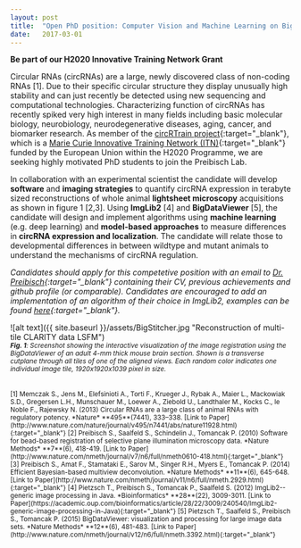 ```yaml
---
layout: post
title:  "Open PhD position: Computer Vision and Machine Learning on Big Data"
date:   2017-03-01    
---
```


**Be part of our H2020 Innovative Training Network Grant**

Circular RNAs (circRNAs) are a large, newly discovered class of non-coding RNAs [1]. Due to their specific circular structure they display unusually high stability and can just recently be detected using new sequencing and computational technologies. Characterizing function of circRNAs has recently spiked very high interest in many fields including basic molecular biology, neurobiology, neurodegenerative diseases, aging, cancer, and biomarker research. As member of the [circRTrain project](https://circrtrain.eu){:target="_blank"}, which is a [Marie Curie Innovative Training Network (ITN)](https://ec.europa.eu/research/mariecurieactions/about/innovative-training-networks_en){:target="_blank"} funded by the European Union within the H2020 Programme, we are seeking highly motivated PhD students to join the Preibisch Lab. 

In collaboration with an experimental scientist the candidate will develop **software** and **imaging strategies** to quantify circRNA expression in terabyte sized reconstructions of whole animal **lightsheet microscopy** acquisitions as shown in figure 1 [2,3]. Using **ImgLib2** [4] and **BigDataViewer** [5], the candidate will design and implement algorithms using **machine learning** (e.g. deep learning) and **model-based approaches** to measure differences in **circRNA expression and localization**. The candidate will relate those to developmental differences in between wildtype and mutant animals to understand the mechanisms of circRNA regulation. 

*Candidates should apply for this competetive position with an email to [Dr. Preibisch](mailto:stephan.preibisch@mdc-berlin.de){:target="_blank"} containing their CV, previous achievements and github profile (or comparable). Candidates are encouraged to add an implementation of an algorithm of their choice in ImgLib2, examples can be found [here](http://imagej.net/ImgLib2_Examples){:target="_blank"}.*

![alt text]({{ site.baseurl }}/assets/BigStitcher.jpg "Reconstruction of multi-tile CLARITY data LSFM")  
<small>***Fig. 1**: Screenshot showing the interactive visualization of the image registration using the BigDataViewer of an adult 4-mm thick mouse brain section. Shown is a transverse cutplane through all tiles of one of the aligned views. Each random color indicates one individual image tile, 1920x1920x1039 pixel in size.*</small>  

<br>
<small>
[1] Memczak S., Jens M., Elefsinioti A., Torti F., Krueger J., Rybak A., Maier L., Mackowiak S.D., Gregersen L.H., Munschauer M., Loewer A., Ziebold U., Landthaler M., Kocks C., le Noble F., Rajewsky N. (2013) Circular RNAs are a large class of animal RNAs with regulatory potency. *Nature* **495**(7441), 333–338. [Link to Paper](http://www.nature.com/nature/journal/v495/n7441/abs/nature11928.html){:target="_blank"}  
</small>

<small>
[2] Preibisch S., Saalfeld S., Schindelin J., Tomancak P. (2010) Software for bead-based registration of selective plane illumination microscopy data. *Nature Methods* **7**(6), 418-419. [Link to Paper](http://www.nature.com/nmeth/journal/v7/n6/full/nmeth0610-418.html){:target="_blank"}
</small>
  
<small>
[3] Preibisch S., Amat F., Stamataki E., Sarov M., Singer R.H., Myers E., Tomancak P. (2014) Efficient Bayesian-based multiview deconvolution. *Nature Methods* **11**(6), 645-648. [Link to Paper](http://www.nature.com/nmeth/journal/v11/n6/full/nmeth.2929.html){:target="_blank"}  
</small>

<small>
[4] Pietzsch T., Preibisch S., Tomancak P., Saalfeld S. (2012) ImgLib2--generic image processing in Java. *Bioinformatics* **28**(22), 3009-3011. [Link to Paper](https://academic.oup.com/bioinformatics/article/28/22/3009/240540/ImgLib2-generic-image-processing-in-Java){:target="_blank"}  
</small>

<small>
[5] Pietzsch T., Saalfeld S., Preibisch S., Tomancak P. (2015) BigDataViewer: visualization and processing for large image data sets. *Nature Methods* **12**(6), 481-483. [Link to Paper](http://www.nature.com/nmeth/journal/v12/n6/full/nmeth.3392.html){:target="_blank"}  
</small>
